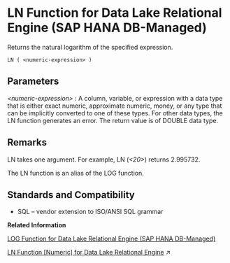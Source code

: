 <!-- loiobb099528303b4a94b070c07d2956b0b1 -->

# LN Function for Data Lake Relational Engine \(SAP HANA DB-Managed\)

Returns the natural logarithm of the specified expression.



```
LN ( <numeric-expression> )
```



<a name="loiobb099528303b4a94b070c07d2956b0b1__section_ntf_l1h_trb"/>

## Parameters

 *<numeric-expression\>*
 :   A column, variable, or expression with a data type that is either exact numeric, approximate numeric, money, or any type that can be implicitly converted to one of these types. For other data types, the LN function generates an error. The return value is of DOUBLE data type.

 

<a name="loiobb099528303b4a94b070c07d2956b0b1__section_pmq_m1h_trb"/>

## Remarks

LN takes one argument. For example, LN \(*<20\>*\) returns 2.995732.

The LN function is an alias of the LOG function.



<a name="loiobb099528303b4a94b070c07d2956b0b1__section_gvb_n1h_trb"/>

## Standards and Compatibility

-   SQL – vendor extension to ISO/ANSI SQL grammar

**Related Information**  


[LOG Function for Data Lake Relational Engine \(SAP HANA DB-Managed\)](log-function-for-data-lake-relational-engine-sap-hana-db-managed-4bedccf.md "Returns the natural logarithm of a number.")

[LN Function [Numeric] for Data Lake Relational Engine](https://help.sap.com/viewer/19b3964099384f178ad08f2d348232a9/2023_1_QRC/en-US/a55f245c84f21015b1f7fdabe2f902dc.html "Returns the natural logarithm of the specified expression.") :arrow_upper_right:

